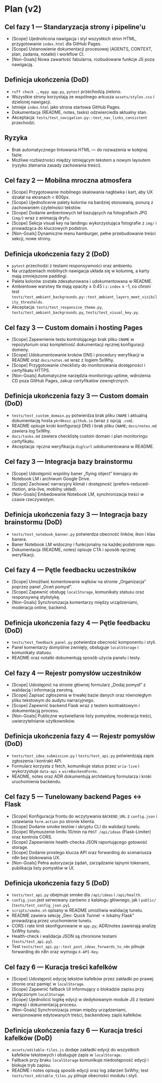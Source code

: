 # Plan (v2)

## Cel fazy 1 — Standaryzacja strony i pipeline'u
- [Scope] Ujednolicona nawigacja i styl wszystkich stron HTML, przygotowanie `index.html` dla GitHub Pages.
- [Scope] Ustanowienie dokumentacji procesowej (AGENTS, CONTEXT, plan, zadania, notatki) i workflow CI.
- [Non-Goals] Nowa zawartość fabularna, rozbudowane funkcje JS poza nawigacją.

## Definicja ukończenia (DoD)
- `ruff check .`, `mypy app.py`, `pytest` przechodzą zielono.
- Wszystkie strony korzystają ze wspólnego arkusza `assets/styles.css` i dzielonej nawigacji.
- Istnieje `index.html` jako strona startowa GitHub Pages.
- Dokumentacja (README, notes, tasks) odzwierciedla aktualny stan.
- Akceptacja: `tests/test_navigation.py::test_nav_links_consistent` przechodzi.

## Ryzyka
- Brak automatycznego lintowania HTML — do rozważenia w kolejnej fazie.
- Możliwe rozbieżności między istniejącym tekstem a nowym layoutem (ryzyko złamania zasady zachowania treści).

## Cel fazy 2 — Mobilna mroczna atmosfera
- [Scope] Przygotowanie mobilnego skalowania nagłówka i kart, aby UX działał na ekranach < 600px.
- [Scope] Ujednolicenie palety kolorów na bardziej stonowaną, ponurą z zachowaniem czytelności tekstów.
- [Scope] Dodanie ambientowych teł bazujących na fotografiach JPG (`img/`) wraz z animacją dryfu.
- [Scope] Sekcja visual key na landingu wykorzystująca fotografie z `img/` i prowadząca do kluczowych podstron.
- [Non-Goals] Dynamiczne menu hamburger, pełne przebudowanie treści sekcji, nowe strony.

## Definicja ukończenia fazy 2 (DoD)
- `pytest` przechodzi z testami responsywności oraz ambientu.
- Na urządzeniach mobilnych nawigacja układa się w kolumnę, a karty mają zmniejszone paddingi.
- Paleta kolorów została zdesaturowana i udokumentowana w README.
- Ambientowe warstwy tła mają opacity ≥ 0.45 i `z-index` ≥ -1, co chroni test `tests/test_ambient_backgrounds.py::test_ambient_layers_meet_visibility_thresholds`.
- Akceptacja: `tests/test_responsive_theme.py`, `tests/test_ambient_backgrounds.py`, `tests/test_visual_key.py`.

## Cel fazy 3 — Custom domain i hosting Pages
- [Scope] Zapewnienie testu kontrolującego brak pliku `CNAME` w repozytorium oraz kompletność dokumentacji ręcznej konfiguracji domeny.
- [Scope] Udokumentowanie kroków DNS i procedury weryfikacji w README oraz `docs/notes.md` wraz z logiem 5xWhy.
- [Scope] Przygotowanie checklisty do monitorowania dostępności i certyfikatu HTTPS.
- [Non-Goals] Automatyczne narzędzia monitoringu uptime, wdrożenia CD poza GitHub Pages, zakup certyfikatów zewnętrznych.

## Definicja ukończenia fazy 3 — Custom domain (DoD)
- `tests/test_custom_domain.py` potwierdza brak pliku `CNAME` i aktualną dokumentację hosta `pkr0kosz.github.io` (wraz z opcją `.com`).
- README opisuje kroki konfiguracji DNS i brak pliku `CNAME`; `docs/notes.md` zawiera log 5xWhy.
- `docs/tasks.md` zawiera checklistę custom domain i plan monitoringu certyfikatu.
- Akceptacja: ręczna weryfikacja `dig`/`curl` udokumentowana w README.

## Cel fazy 3 — Integracja bazy brainstormu
- [Scope] Udostępnić wspólny baner „flying object” kierujący do Notebook LM i archiwum Google Drive.
- [Scope] Zachować narracyjny klimat i dostępność (prefers-reduced-motion, aria-live, mobilny układ).
- [Non-Goals] Embedowanie Notebook LM, synchronizacja treści w czasie rzeczywistym.

## Definicja ukończenia fazy 3 — Integracja bazy brainstormu (DoD)
- `tests/test_notebook_banner.py` potwierdza obecność linków, ikon i klas banera.
- Baner Notebook LM widoczny i funkcjonalny na każdej podstronie repo.
- Dokumentacja (README, notes) opisuje CTA i sposób ręcznej weryfikacji.

## Cel fazy 4 — Pętle feedbacku uczestników
- [Scope] Umożliwić komentowanie wątków na stronie „Organizacja” poprzez panel „Oceń pomysł”.
- [Scope] Zapewnić obsługę `localStorage`, komunikaty statusu oraz responsywną stylistykę.
- [Non-Goals] Synchronizacja komentarzy między urządzeniami, moderacja online, backend.

## Definicja ukończenia fazy 4 — Pętle feedbacku (DoD)
- `tests/test_feedback_panel.py` potwierdza obecność komponentu i styli.
- Panel komentarzy domyślnie zwinięty, obsługuje `localStorage` i komunikaty statusu.
- README oraz notatki dokumentują sposób użycia panelu i testy.

## Cel fazy 4 — Rejestr pomysłów uczestników
- [Scope] Udostępnić na stronie głównej formularz „Dodaj pomysł” z walidacją i informacją zwrotną.
- [Scope] Zapisać zgłoszenia w trwałej bazie danych oraz równoległym pliku tekstowym do audytu narracyjnego.
- [Scope] Zapewnić backend Flask wraz z testem kontraktowym i dokumentacją procesu.
- [Non-Goals] Publiczne wyświetlanie listy pomysłów, moderacja treści, uwierzytelnianie użytkowników.

## Definicja ukończenia fazy 4 — Rejestr pomysłów (DoD)
- `tests/test_idea_submission.py` i `tests/test_api.py` potwierdzają zapis zgłoszenia i kontrakt API.
- Formularz korzysta z fetch, komunikuje status przez `aria-live` i wykorzystuje `data-api` + `wireBackendForms`.
- README, notes oraz ADR dokumentują architekturę formularza i kroki uruchomienia backendu.

## Cel fazy 5 — Tunelowany backend Pages ↔ Flask
- [Scope] Konfiguracja frontu do wczytywania `BACKEND_URL` z `config.json` i ustawiania `form.action` po stronie klienta.
- [Scope] Dodanie smoke testów i skryptu CLI do walidacji tunelu.
- [Scope] Wymuszenie limitu 10/min na `POST /api/ideas` (Flask-Limiter) oraz kontrola CORS.
- [Scope] Zapewnienie health-checka JSON raportującego gotowość storage.
- [Scope] Dodanie prostego klucza API oraz forwarding do scenariusza n8n bez blokowania UX.
- [Non-Goals] Pełna autoryzacja żądań, zarządzanie tajnymi tokenami, publikacja listy pomysłów w UI.

## Definicja ukończenia fazy 5 (DoD)
- `tests/test_api.py` obejmuje smoke dla `/api/ideas` i `/api/health`.
- `config.json` jest serwowany zarówno z katalogu głównego, jak i `public/` (`tests/test_config_json.py`).
- `scripts/smoke.sh` opisany w README umożliwia walidację tunelu.
- README zawiera sekcję „Dev: Quick Tunnel → lokalny Flask” prowadzącą przez uruchomienie tunelu.
- CORS i rate limit skonfigurowane w `app.py`; ADR/notes zawierają analizę 5xWhy tunelu.
- Health-check i walidacja JSON są chronione testami (`tests/test_api.py`).
- Test `tests/test_api.py::test_post_ideas_forwards_to_n8n` pilnuje forwarding do n8n oraz wymogu `X-API-Key`.

## Cel fazy 6 — Kuracja treści kafelków
- [Scope] Udostępnić edycję tekstów kafelków przez zakładki po prawej stronie oraz pamięć w `localStorage`.
- [Scope] Zapewnić fallback UI informujący o blokadzie zapisu przy wyłączonym `localStorage`.
- [Scope] Ujednolicić logikę edycji w dedykowanym module JS z testami regresji i dokumentacją procesu.
- [Non-Goals] Synchronizacja zmian między urządzeniami, wersjonowanie edytowanych treści, backendowy zapis kafelków.

## Definicja ukończenia fazy 6 — Kuracja treści kafelków (DoD)
- `assets/editable-tiles.js` dodaje zakładki edycji do wszystkich kafelków tekstowych i obsługuje zapis w `localStorage`.
- Fallback przy braku `localStorage` komunikuje niedostępność edycji i blokuje tryb zapisu.
- README i notes opisują sposób edycji oraz log zdarzeń 5xWhy; test `tests/test_editable_tiles.py` pilnuje obecności modułu i styli.
